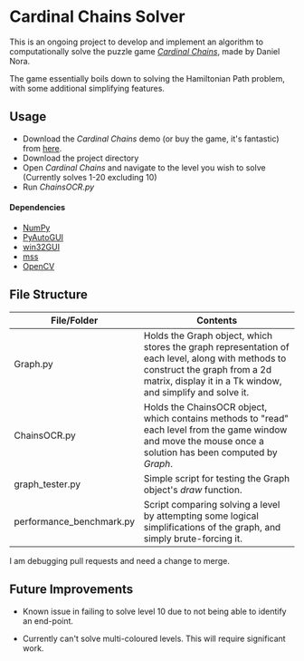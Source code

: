 # Cardinal Chains Solver

This is an ongoing project to develop and implement an algorithm to computationally solve the puzzle game [*Cardinal Chains*](https://danijmn.itch.io/cardinalchains), made by Daniel Nora.

The game essentially boils down to solving the Hamiltonian Path problem, with some additional simplifying features.

## Usage

- Download the *Cardinal Chains* demo (or buy the game, it's fantastic) from [here](https://danijmn.itch.io/cardinalchains). 
- Download the project directory
- Open *Cardinal Chains* and navigate to the level you wish to solve (Currently solves 1-20 excluding 10)
- Run *ChainsOCR.py*

#### Dependencies

- [NumPy](http://www.numpy.org/)
- [PyAutoGUI](https://pyautogui.readthedocs.io/en/latest/)
- [win32GUI](https://pypi.org/project/win32gui/)
- [mss](https://pypi.org/project/mss/)
- [OpenCV](https://pypi.org/project/opencv-python/)

## File Structure

| File/Folder              | Contents                                                     |
| ------------------------ | ------------------------------------------------------------ |
| Graph.py                 | Holds the Graph object, which stores the graph representation of each level, along with methods to construct the graph from a 2d matrix, display it in a Tk window, and simplify and solve it. |
| ChainsOCR.py             | Holds the ChainsOCR object, which contains methods to "read" each level from the game window and move the mouse once a solution has been computed by *Graph*. |
| graph_tester.py          | Simple script for testing the Graph object's *draw* function. |
| performance_benchmark.py | Script comparing solving a level by attempting some logical simplifications of the graph, and simply brute-forcing it. |

I am debugging pull requests and need a change to merge.


## Future Improvements

- Known issue in failing to solve level 10 due to not being able to identify an end-point.

- Currently can't solve multi-coloured levels. This will require significant work.
